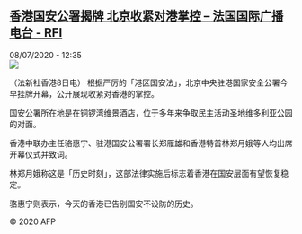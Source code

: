 <!--1594209293000-->
[香港国安公署揭牌 北京收紧对港掌控 – 法国国际广播电台 - RFI](http://www.rfi.fr//cn/contenu/20200708-%E9%A6%99%E6%B8%AF%E5%9B%BD%E5%AE%89%E5%85%AC%E7%BD%B2%E6%8F%AD%E7%89%8C-%E5%8C%97%E4%BA%AC%E6%94%B6%E7%B4%A7%E5%AF%B9%E6%B8%AF%E6%8E%8C%E6%8E%A7)
------

<div>08/07/2020 - 12:35</div><img src="https://s.rfi.fr/media/display/f38e0872-c10a-11ea-bc07-005056bf87d6/w:310/p:16x9/int0014b.200708183502.jpg"><div class="t-content__body u-clearfix"><div class="m-interstitial"></div><p>（法新社香港8日电）    根据严厉的「港区国安法」，北京中央驻港国家安全公署今早挂牌开幕，公开展现收紧对香港的掌控。</p><p>    国安公署所在地是在铜锣湾维景酒店，位于多年来争取民主活动圣地维多利亚公园的对面。</p><p>    香港中联办主任骆惠宁、驻港国安公署署长郑雁雄和香港特首林郑月娥等人均出席开幕仪式并致词。</p><p>    林郑月娥称这是「历史时刻」，这部法律实施后标志着香港在国安层面有望恢复稳定。</p><p>    骆惠宁则表示，今天的香港已告别国安不设防的历史。</p><p class="t-copyright">© 2020 AFP</p>        </div>
